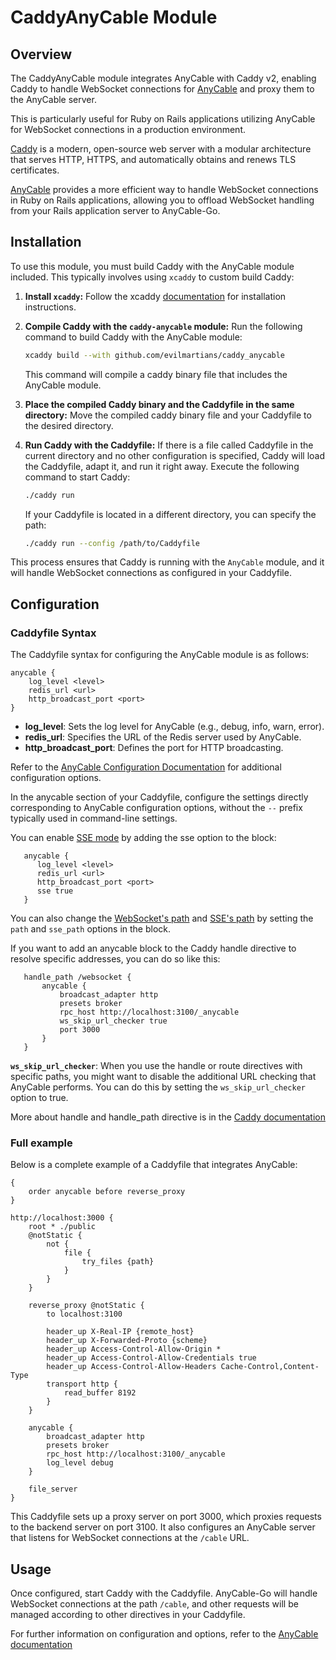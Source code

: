 # CaddyAnyCable Module

## Overview

The CaddyAnyCable module integrates AnyCable with Caddy v2, enabling Caddy to handle WebSocket connections for [AnyCable](https://docs.anycable.io/) and proxy them to the AnyCable server. 

This is particularly useful for Ruby on Rails applications utilizing AnyCable for WebSocket connections in a production environment.

[Caddy](https://github.com/caddyserver/caddy) is a modern, open-source web server with a modular architecture that serves HTTP, HTTPS, and automatically obtains and renews TLS certificates.

[AnyCable](https://docs.anycable.io/) provides a more efficient way to handle WebSocket connections in Ruby on Rails applications, allowing you to offload WebSocket handling from your Rails application server to AnyCable-Go.


## Installation

To use this module, you must build Caddy with the AnyCable module included. This typically involves using `xcaddy` to custom build Caddy:

1. **Install `xcaddy`:**
   Follow the xcaddy [documentation](https://github.com/caddyserver/xcaddy?tab=readme-ov-file#install) for installation instructions.
2. **Compile Caddy with the `caddy-anycable` module:**
   Run the following command to build Caddy with the AnyCable module:

   ```bash
   xcaddy build --with github.com/evilmartians/caddy_anycable
   ```
   This command will compile a caddy binary file that includes the AnyCable module.
3. **Place the compiled Caddy binary and the Caddyfile in the same directory:**
   Move the compiled caddy binary file and your Caddyfile to the desired directory. 
4. **Run Caddy with the Caddyfile:**
   If there is a file called Caddyfile in the current directory and no other configuration is specified, Caddy will load the Caddyfile, adapt it, and run it right away. Execute the following command to start Caddy:
   
   ```bash
   ./caddy run
   ```
   
   If your Caddyfile is located in a different directory, you can specify the path:
   ```bash
   ./caddy run --config /path/to/Caddyfile
   ```

This process ensures that Caddy is running with the `AnyCable` module, and it will handle WebSocket connections as configured in your Caddyfile.

## Configuration

### Caddyfile Syntax

The Caddyfile syntax for configuring the AnyCable module is as follows:

```caddyfile
anycable {
    log_level <level>
    redis_url <url>
    http_broadcast_port <port>
}
```

- **log_level**: Sets the log level for AnyCable (e.g., debug, info, warn, error).
- **redis_url**: Specifies the URL of the Redis server used by AnyCable.
- **http_broadcast_port**: Defines the port for HTTP broadcasting.

Refer to the [AnyCable Configuration Documentation](https://docs.anycable.io/anycable-go/configuration) for additional configuration options.

In the anycable section of your Caddyfile, configure the settings directly corresponding to AnyCable configuration options, without the `--` prefix typically used in command-line settings.

You can enable [SSE mode](https://docs.anycable.io/anycable-go/sse) by adding the sse option to the block:

```caddyfile
   anycable {
      log_level <level>
      redis_url <url>
      http_broadcast_port <port>
      sse true
   }
```

You can also change the [WebSocket's path](https://docs.anycable.io/anycable-go/configuration?id=primary-settings) and [SSE's path](https://docs.anycable.io/anycable-go/sse?id=configuration) by setting the `path` and `sse_path` options in the block.

If you want to add an anycable block to the Caddy handle directive to resolve specific addresses, you can do so like this:

```caddyfile
   handle_path /websocket {
       anycable {
           broadcast_adapter http
           presets broker
           rpc_host http://localhost:3100/_anycable
           ws_skip_url_checker true
           port 3000
       }
   }
```

**`ws_skip_url_checker`**:
When you use the handle or route directives with specific paths, you might want to disable the additional URL checking that AnyCable performs. 
You can do this by setting the `ws_skip_url_checker` option to true.

More about handle and handle_path directive is in the [Caddy documentation](https://caddyserver.com/docs/caddyfile/directives/handle_path)

### Full example

Below is a complete example of a Caddyfile that integrates AnyCable:

```caddyfile
{
    order anycable before reverse_proxy
}

http://localhost:3000 {
    root * ./public
    @notStatic {
        not {
            file {
                try_files {path}
            }
        }
    }

    reverse_proxy @notStatic {
        to localhost:3100

        header_up X-Real-IP {remote_host}
        header_up X-Forwarded-Proto {scheme}
        header_up Access-Control-Allow-Origin *
        header_up Access-Control-Allow-Credentials true
        header_up Access-Control-Allow-Headers Cache-Control,Content-Type
        transport http {
            read_buffer 8192
        }
    }

    anycable {
        broadcast_adapter http
        presets broker
        rpc_host http://localhost:3100/_anycable
        log_level debug
    }

    file_server
}
```

This Caddyfile sets up a proxy server on port 3000, which proxies requests to the backend server on port 3100. 
It also configures an AnyCable server that listens for WebSocket connections at the `/cable` URL.


## Usage
Once configured, start Caddy with the Caddyfile. AnyCable-Go will handle WebSocket connections at the path `/cable`, and other requests will be managed according to other directives in your Caddyfile.

For further information on configuration and options, refer to the [AnyCable documentation](https://docs.anycable.io/anycable-go/configuration)
